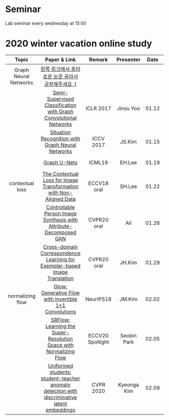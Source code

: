 # Seminar

Lab seminar every wednesday at 15:00



# 2020 winter vacation online study



|       Topic      |                            Paper & Link                           | Remark | Presenter | Date | Slide |
|:----------------:|:-----------------------------------------------------------------:|:------:|:---------:|:----:| :----:|
| Graph Neural Networks          |       [왼쪽 링크에서 흥미로운 논문 골라서 공부해주세요 :)](https://github.com/thunlp/GNNPapers)      |   |  | |
|             | [Semi-Supervised Classification with Graph Convolutional Networks](https://arxiv.org/abs/1609.02907) | ICLR 2017 | Jinsu Yoo | 01.12 | [Click](./presentations/2020WinterStudy/20210112) |
|             | [Situation Recognition with Graph Neural Networks](https://arxiv.org/pdf/1708.04320.pdf)  | ICCV 2017 | JS.Kim | 01.15  | [Click](https://github.com/hyuvilab/seminar/blob/master/presentations/2020WinterStudy/Situation%20Recognition%20with%20Graph%20Neural%20Networks_Jisu%20Kim.pdf)|
|             | [Graph U-Nets](http://proceedings.mlr.press/v97/gao19a/gao19a.pdf)  | ICML19 | EH.Lee | 01.19  | [Click] (https://github.com/hyuvilab/seminar/blob/master/presentations/2020WinterStudy/Graph_Unet_presentation.pdf) |
| contextual loss |       [The Contextual Loss for Image Transformation with Non-Aligned Data](https://arxiv.org/pdf/1803.02077.pdf)      |  ECCV18 oral | SH.Lee | 01.22 | [Click](./presentations/2020WinterStudy/contextual.pdf) |
|                  | [Controllable Person Image Synthesis with Attribute-Decomposed GAN](https://arxiv.org/pdf/2003.12267.pdf) | CVPR20 oral | Ali | 01.26 |  [Click](https://github.com/hyuvilab/seminar/blob/master/presentations/2020WinterStudy/presentation.pdf)
|                  |       [Cross-domain Correspondence Learning for Exemplar-based Image Translation](https://arxiv.org/pdf/2004.05571.pdf)      |  CVPR20 oral | JH.Kim | 01.29 |  [Click](./presentations/2020WinterStudy/CoCosNetslides.pdf) |
| normalizing flow |       [Glow: Generative Flow with Invertible 1×1 Convolutions](https://arxiv.org/pdf/1807.03039.pdf)      |  NeurIPS18 | JM.Kim | 02.02 | [Click](./presentations/2020WinterStudy/glow.pdf) |
|                  | [SRFlow: Learning the Super-Resolution Space with Normalizing Flow](https://arxiv.org/pdf/2006.14200.pdf) | ECCV20 Spotlight | Seobin Park | 02.05 | [Click](./presentations/2020WinterStudy/SRFlow_ppt.pdf) |
|                  | [Uniformed students: student-teacher anomaly detection with discriminative latent embeddings](https://openaccess.thecvf.com/content_CVPR_2020/papers/Bergmann_Uninformed_Students_Student-Teacher_Anomaly_Detection_With_Discriminative_Latent_Embeddings_CVPR_2020_paper.pdf) | CVPR 2020 | Kyeonga Kim | 02.09 | [Click](./presentations/2020WinterStudy/Student-Teacher learning.pdf) |
